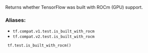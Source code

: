 Returns whether TensorFlow was built with ROCm (GPU) support.
### Aliases:
- `tf.compat.v1.test.is_built_with_rocm`
- `tf.compat.v2.test.is_built_with_rocm`

```
 tf.test.is_built_with_rocm()
```
